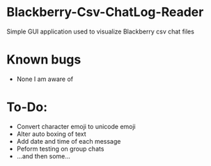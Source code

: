 # Blackberry-Csv-ChatLog-Reader
Simple GUI application used to visualize Blackberry csv chat files

# Known bugs
* None I am aware of

# To-Do:
* Convert character emoji to unicode emoji
* Alter auto boxing of text
* Add date and time of each message
* Peform testing on group chats
* ...and then some...
